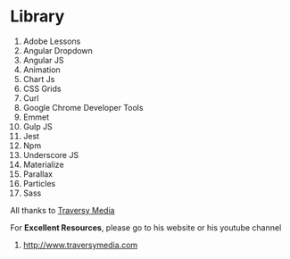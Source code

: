 # Library #
1) Adobe Lessons
2) Angular Dropdown
3) Angular JS
4) Animation
5) Chart Js
6) CSS Grids
7) Curl
8) Google Chrome Developer Tools
9) Emmet
10) Gulp JS
11) Jest
12) Npm
13) Underscore JS
14) Materialize
15) Parallax
16) Particles
17) Sass

All thanks to [Traversy Media](http://www.traversymedia.com)

For **Excellent Resources**, please go to his website or his youtube channel
1) http://www.traversymedia.com